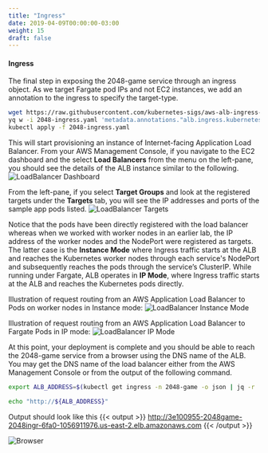```yaml
---
title: "Ingress"
date: 2019-04-09T00:00:00-03:00
weight: 15
draft: false
---
```


#### Ingress

The final step in exposing the 2048-game service through an ingress object. As we target Fargate pod IPs and not EC2 instances, we add an annotation to the ingress to specify the target-type.

```bash
wget https://raw.githubusercontent.com/kubernetes-sigs/aws-alb-ingress-controller/${ALB_INGRESS_VERSION}/docs/examples/2048/2048-ingress.yaml
yq w -i 2048-ingress.yaml 'metadata.annotations."alb.ingress.kubernetes.io/target-type"' ip
kubectl apply -f 2048-ingress.yaml
```

This will start provisioning an instance of Internet-facing Application Load Balancer. From your AWS Management Console, if you navigate to the EC2 dashboard and the select **Load Balancers** from the menu on the left-pane, you should see the details of the ALB instance similar to the following.
![LoadBalancer Dashboard](/images/fargate/LoadBalancer.png)

From the left-pane, if you select **Target Groups** and look at the registered targets under the **Targets** tab, you will see the IP addresses and ports of the sample app pods listed.
![LoadBalancer Targets](/images/fargate/LoadBalancerTargets.png)

Notice that the pods have been directly registered with the load balancer whereas when we worked with worker nodes in an earlier lab, the IP address of the worker nodes and the NodePort were registered as targets. The latter case is the **Instance Mode** where Ingress traffic starts at the ALB and reaches the Kubernetes worker nodes through each service's NodePort and subsequently reaches the pods through the service’s ClusterIP. While running under Fargate, ALB operates in **IP Mode**, where Ingress traffic starts at the ALB and reaches the Kubernetes pods directly.

Illustration of request routing from an AWS Application Load Balancer to Pods on worker nodes in Instance mode:
![LoadBalancer Instance Mode](/images/fargate/InstanceMode.png)

Illustration of request routing from an AWS Application Load Balancer to Fargate Pods in IP mode:
![LoadBalancer IP Mode](/images/fargate/IPMode.png)

At this point, your deployment is complete and you should be able to reach the 2048-game service from a browser using the DNS name of the ALB. You may get the DNS name of the load balancer either from the AWS Management Console or from the output of the following command.

```bash
export ALB_ADDRESS=$(kubectl get ingress -n 2048-game -o json | jq -r '.items[].status.loadBalancer.ingress[].hostname')

echo "http://${ALB_ADDRESS}"
```

Output should look like this
{{< output >}}
http://3e100955-2048game-2048ingr-6fa0-1056911976.us-east-2.elb.amazonaws.com
{{< /output >}}

![Browser](/images/fargate/Browser.png)
